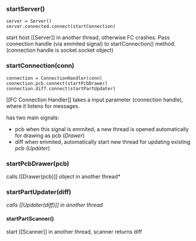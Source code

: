 

### startServer()
	server = Server()
	server.connected.connect(startConnection)

start host [[Server]] in another thread, otherwise FC crashes. Pass connection handle (via emmited signal) to startConnection() method. (connection handle is socket.socket object)


### startConnection(conn)
	connection = ConnectionHandler(conn)
	connection.pcb.connect(startPcbDrawer)
	connection.diff.connect(startPartUpdater)

[[FC Connection Handler]] takes a input parameter (connection handle), where it listens for messages.

has two main signals:
- pcb
	when this signal is emmited, a new thread is opened automatically for drawing as pcb (*Drawer*)
- diff
	when emmited, automatically start new thread for updating existing pcb (*Updater*)

### startPcbDrawer(pcb)
calls [[Drawer(pcb)]] object in another thread*

### startPartUpdater(diff)
*calls [[Updater(diff)]] in another thread*

#### startPartScanner()
start [[Scanner]] in another thread, scanner returns diff